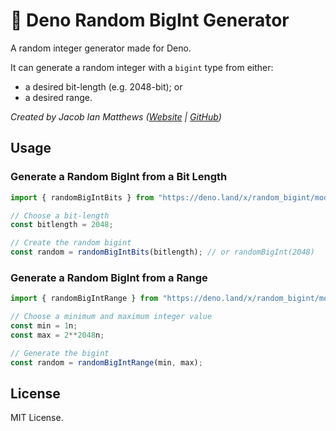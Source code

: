 # 🦕 Deno Random BigInt Generator 
A random integer generator made for Deno. 

It can generate a random integer with a `bigint` type from either:
* a desired bit-length (e.g. 2048-bit); or
* a desired range.

*Created by Jacob Ian Matthews ([Website](https://jacobianmatthews.com)  | [GitHub](https://github.com/jacob-ian))*

## Usage

### Generate a Random BigInt from a Bit Length
```typescript
import { randomBigIntBits } from "https://deno.land/x/random_bigint/mod.ts";

// Choose a bit-length
const bitlength = 2048;

// Create the random bigint
const random = randomBigIntBits(bitlength); // or randomBigInt(2048)
```
### Generate a Random BigInt from a Range
```typescript
import { randomBigIntRange } from "https://deno.land/x/random_bigint/mod.ts"

// Choose a minimum and maximum integer value
const min = 1n;
const max = 2**2048n;

// Generate the bigint
const random = randomBigIntRange(min, max);
```

## License
MIT License.
